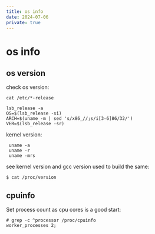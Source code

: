 ```yaml
---
title: os info
date: 2024-07-06
private: true
---
```

# os info

## os version
check os version:

	cat /etc/*-release

	lsb_release -a
	OS=$(lsb_release -si)
	ARCH=$(uname -m | sed 's/x86_//;s/i[3-6]86/32/')
	VER=$(lsb_release -sr)

kernel version:

	 uname -a
	 uname -r
	 uname -mrs

see kernel version and gcc version used to build the same:

	$ cat /proc/version

## cpuinfo
Set process count as cpu cores is a good start:

	# grep -c ^processor /proc/cpuinfo
	worker_processes 2;
